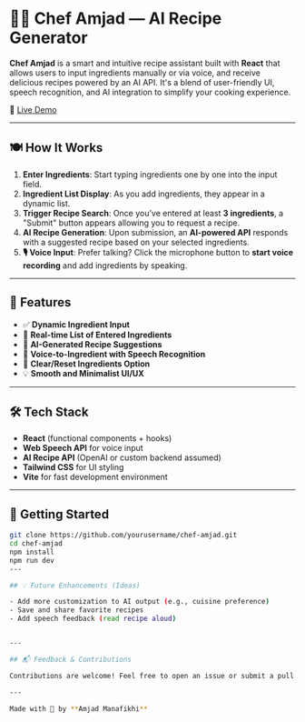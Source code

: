 # 👨‍🍳 Chef Amjad — AI Recipe Generator

**Chef Amjad** is a smart and intuitive recipe assistant built with **React** that allows users to input ingredients manually or via voice, and receive delicious recipes powered by an AI API. It's a blend of user-friendly UI, speech recognition, and AI integration to simplify your cooking experience.

🔗 [Live Demo](https://chef-amjad.vercel.app/)

---

## 🍽️ How It Works

1. **Enter Ingredients**: Start typing ingredients one by one into the input field.
2. **Ingredient List Display**: As you add ingredients, they appear in a dynamic list.
3. **Trigger Recipe Search**: Once you’ve entered at least **3 ingredients**, a "Submit" button appears allowing you to request a recipe.
4. **AI Recipe Generation**: Upon submission, an **AI-powered API** responds with a suggested recipe based on your selected ingredients.
5. **🎙️ Voice Input**: Prefer talking? Click the microphone button to **start voice recording** and add ingredients by speaking.

---

## 🧠 Features

- ✅ **Dynamic Ingredient Input**
- 🧾 **Real-time List of Entered Ingredients**
- 🤖 **AI-Generated Recipe Suggestions**
- 🎤 **Voice-to-Ingredient with Speech Recognition**
- 🧼 **Clear/Reset Ingredients Option**
- 💡 **Smooth and Minimalist UI/UX**

---

## 🛠 Tech Stack

- **React** (functional components + hooks)
- **Web Speech API** for voice input
- **AI Recipe API** (OpenAI or custom backend assumed)
- **Tailwind CSS** for UI styling
- **Vite** for fast development environment


---

## 🚀 Getting Started

```bash
git clone https://github.com/yourusername/chef-amjad.git
cd chef-amjad
npm install
npm run dev
---

## 💡 Future Enhancements (Ideas)

- Add more customization to AI output (e.g., cuisine preference)
- Save and share favorite recipes
- Add speech feedback (read recipe aloud)


---

## 📬 Feedback & Contributions

Contributions are welcome! Feel free to open an issue or submit a pull request.

---

Made with 🖤 by **Amjad Manafikhi**
